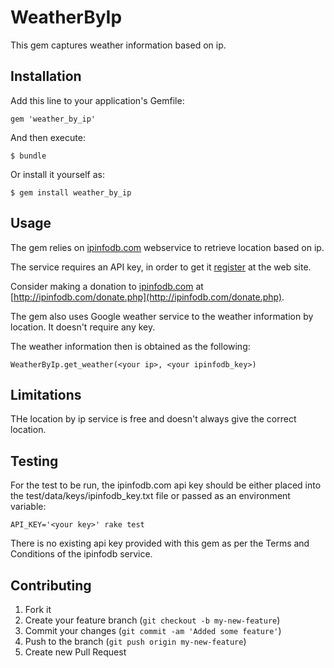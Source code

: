 # WeatherByIp

This gem captures weather information based on ip. 

## Installation

Add this line to your application's Gemfile:

    gem 'weather_by_ip'

And then execute:

    $ bundle

Or install it yourself as:

    $ gem install weather_by_ip

## Usage

The gem relies on [ipinfodb.com](http://ipinfodb.com/) webservice to retrieve location based on ip. 

The service requires an API key, in order to get it [register](http://ipinfodb.com/register.php) at the web site. 

Consider making a donation to [ipinfodb.com](http://ipinfodb.com/) at [http://ipinfodb.com/donate.php](http://ipinfodb.com/donate.php).

The gem also uses Google weather service to the weather information by location. It doesn't require any key. 

The weather information then is obtained as the following:

```
WeatherByIp.get_weather(<your ip>, <your ipinfodb_key>)
```

## Limitations

THe location by ip service is free and doesn't always give the correct location. 

## Testing

For the test to be run, the ipinfodb.com api key should be either placed into the test/data/keys/ipinfodb_key.txt file or passed as an environment variable:

```
API_KEY='<your key>' rake test
```

There is no existing api key provided with this gem as per the Terms and Conditions of the ipinfodb service. 

## Contributing

1. Fork it
2. Create your feature branch (`git checkout -b my-new-feature`)
3. Commit your changes (`git commit -am 'Added some feature'`)
4. Push to the branch (`git push origin my-new-feature`)
5. Create new Pull Request
